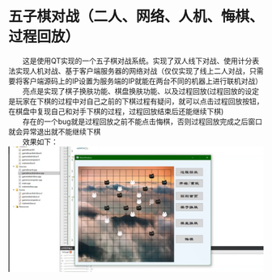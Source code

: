 # 五子棋对战（二人、网络、人机、悔棋、过程回放）
&ensp;&ensp;&ensp;&ensp;这是使用QT实现的一个五子棋对战系统。实现了双人线下对战、使用计分表法实现人机对战、基于客户端服务器的网络对战（仅仅实现了线上二人对战，只需要将客户端源码上的IP设置为服务端的IP就能在两台不同的机器上进行联机对战）</br>
&ensp;&ensp;&ensp;&ensp;亮点是实现了棋子换肤功能、棋盘换肤功能、以及过程回放(过程回放的设定是玩家在下棋的过程中对自己之前的下棋过程有疑问，就可以点击过程回放按钮，在棋盘中复现自己和对手下棋的过程，过程回放结束后还能继续下棋)</br>
&ensp;&ensp;&ensp;&ensp;存在的一个bug就是过程回放之前不能点击悔棋，否则过程回放完成之后窗口就会异常退出就不能继续下棋</br>
&ensp;&ensp;&ensp;&ensp;效果如下：</br>
![image](/post.png)
